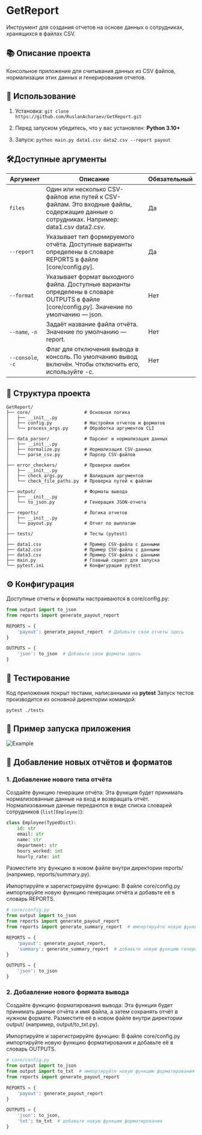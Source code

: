 # GetReport

Инструмент для создания отчетов на основе данных о сотрудниках, хранящихся в файлах CSV.

## 📚 Описание проекта

Консольное приложение для считывания данных из CSV файлов, нормализации этих данных и генерирования отчетов.

## 🚀 Использование

1. Установка:
`git clone https://github.com/RuslanAcharaev/GetReport.git`

2. Перед запуском убедитесь, что у вас установлен:
**Python 3.10+**

3. Запуск:
`python main.py data1.csv data2.csv --report payout`

## 🛠️Доступные аргументы
| Аргумент | Описание | Обязательный |
|----------|------------|---------|
| `files` |  Один или несколько CSV-файлов или путей к CSV-файлам. Это входные файлы, содержащие данные о сотрудниках. Например: data1.csv data2.csv. | Да |
| `--report` | Указывает тип формируемого отчёта. Доступные варианты определены в словаре REPORTS в файле [core/config.py]. | Да |
| `--format` | Указывает формат выходного файла. Доступные варианты определены в словаре OUTPUTS в файле [core/config.py]. Значение по умолчанию — json. | Нет |
| `--name`, `-n` | Задаёт название файла отчёта. Значение по умолчанию — report. | Нет |
| `--console`, `-c` | Флаг для отключения вывода в консоль. По умолчанию вывод включён. Чтобы отключить его, используйте -c. | Нет |

## 📂 Структура проекта

```
GetReport/
├── core/                    # Основная логика
│   ├── __init__.py
│   ├── config.py            # Настройки отчетов и форматов
│   └── process_args.py      # Обработка аргументов CLI
│
├── data_parser/             # Парсинг и нормализация данных
│   ├── __init__.py
│   ├── normalize.py         # Нормализация CSV-данных
│   └── parse_csv.py         # Парсер CSV-файлов
│
├── error_checkers/          # Проверки ошибок
│   ├── __init__.py
│   ├── check_args.py        # Валидация аргументов
│   └── check_file_paths.py  # Проверка путей к файлам
│
├── output/                  # Форматы вывода
│   ├── __init__.py
│   └── to_json.py           # Генерация JSON-отчета
│
├── reports/                 # Логика отчетов
│   ├── __init__.py
│   └── payout.py            # Отчет по выплатам
│
├── tests/                   # Тесты (pytest)
│
├── data1.csv                # Пример CSV-файла с данными
├── data2.csv                # Пример CSV-файла с данными
├── data3.csv                # Пример CSV-файла с данными
├── main.py                  # Главный скрипт для запуска
└── pytest.ini               # Конфигурация pytest
```

## ⚙️ Конфигурация
Доступные отчеты и форматы настраиваются в core/config.py:
```python
from output import to_json
from reports import generate_payout_report

REPORTS = {
    'payout': generate_payout_report  # Добавьте свои отчеты здесь
}

OUTPUTS = {
    'json': to_json  # Добавьте свои форматы здесь
}
```

## 🧪 Тестирование
Код приложения покрыт тестами, написанными на **pytest**
Запуск тестов производится из основной директории командой:
```
pytest ./tests
```

## 📌 Пример запуска приложения
![Example](https://github.com/user-attachments/assets/6380c667-93dd-4523-91c6-be229f1c38c7)


## 📝 Добавление новых отчётов и форматов
### 1. Добавление нового типа отчёта
Создайте функцию генерации отчёта:
Эта функция будет принимать нормализованные данные на вход и возвращать отчёт. Нормализованные данные передаются в виде списка словарей сотрудников (`list[Employee]`):
```python
class Employee(TypedDict):
    id: str
    email: str
    name: str
    department: str
    hours_worked: int
    hourly_rate: int
```
Разместите эту функцию в новом файле внутри директории reports/ (например, reports/summary.py).

Импортируйте и зарегистрируйте функцию:
В файле core/config.py импортируйте новую функцию генерации отчёта и добавьте её в словарь REPORTS.
```python
# core/config.py
from output import to_json
from reports import generate_payout_report
from reports import generate_summary_report  # импортируйте новую функцию генерации отчёта

REPORTS = {
    'payout': generate_payout_report,
    'summary': generate_summary_report  # добавьте новую функцию генерации отчёта
}

OUTPUTS = {
    'json': to_json
}
```

### 2. Добавление нового формата вывода
Создайте функцию форматирования вывода:
Эта функция будет принимать данные отчёта и имя файла, а затем сохранять отчёт в нужном формате. Разместите её в новом файле внутри директории output/ (например, output/to_txt.py).

Импортируйте и зарегистрируйте функцию:
В файле core/config.py импортируйте новую функцию форматирования и добавьте её в словарь OUTPUTS.
```python
# core/config.py
from output import to_json
from output import to_txt  # импортируйте новую функцию форматирования
from reports import generate_payout_report

REPORTS = {
    'payout': generate_payout_report
}

OUTPUTS = {
    'json': to_json,
    'txt': to_txt  # добавьте новую функцию форматирования
}
```
